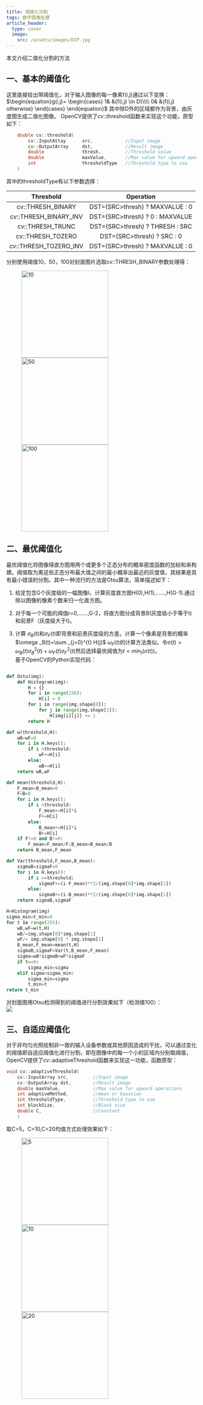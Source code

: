 ```yaml
---
title: 阈值化分割
tags: 数字图像处理
article_header:
  type: cover
  image:
    src: /assets/images/DIP.jpg
---
```

本文介绍二值化分割的方法  

<!--more-->

## 一、基本的阈值化

这里直接给出带阈值化，对于输入图像的每一像素f(i,j)通过以下变换：
$\begin{equation}g(i,j)=
\begin{cases}
1& &{f(i,j) \in D}\\\\  
0& &{f(i,j) otherwise}
\end{cases}
\end{equation}$
其中除D外的区域都作为背景，由灰度图生成二值化图像。 
OpenCV提供了cv::threshold函数来实现这个功能，原型如下：  

```c++
	double cv::threshold(
		cv::InputAttay		src,			//Input image
		cv::OutputArray		dst,			//Result image
		double				thresh,			//Threshold value
		double 				maxValue,		//Max value for upward operation
		int 				thresholdType	//Threshold type to use
	)
```
其中的thresholdType有以下参数选择：

|       Threshold       |            Operation            |
| :-------------------: | :-----------------------------: |
|   cv::THRESH_BINARY   | DST=(SRC>thresh) ? MAXVALUE : 0 |
| cv::THRESH_BINARY_INV | DST=(SRC>thresh) ? 0 : MAXVALUE |
|   cv::THRESH_TRUNC    | DST=(SRC>thresh) ? THRESH : SRC |
|   cv::THRESH_TOZERO   |   DST=(SRC>thresh) ? SRC : 0    |
| cv::THRESH_TOZERO_INV | DST=(SRC>thresh) ? MAXVALUE : 0 |



分别使用阈值10，50，100对封面图片选取cv::THRESH_BINARY参数处理得：  
<figure class="Img">
	<img src="/assets/images/Threshold/Simple10.jpg" title='10' width='230'/>
	<img src="/assets/images/Threshold/Simple50.jpg" title='50' width='230'/>
	<img src="/assets/images/Threshold/Simple100.jpg" title='100' width='230'/>
</figure>    

## 二、最优阈值化

最优阈值化将图像得直方图用两个或更多个正态分布的概率密度函数的加权和来构建。阈值取为离这些正态分布最大值之间的最小概率出最近的灰度值，其结果是具有最小错误的分割。其中一种流行的方法是Otsu算法，简单描述如下：  
1. 给定包含G个灰度级的一幅图像I，计算灰度直方图H(0),H(1),……,H(G-1).通过除以图像的像素个数来归一化直方图。  

2. 对于每一个可能的阈值r=0,……,G-2，将直方图分成背景B(灰度级小于等于t)和前景F（灰度级大于t)。   

3. 计算 $\sigma _B (t)$和$\sigma _F (t)$即背景和前景灰度级的方差。计算一个像素是背景的概率$\omega _B(t)=\sum _{j=0}^{t} H(j)$ $\omega _F (t)$的计算方法类似。令$\sigma (t)=\omega _B (t) \sigma _B ^2 (t) + \omega _F (t) \sigma _F ^2 (t)$然后选择最优阈值为$t=min _t (\sigma (t))$。  
    基于OpenCV的Python实现代码：  

  ```python

  def Ostu(img):
      def Histogram(img):
          H = {}
          for i in range(256):
              H[i] = 0
          for i in range(img.shape[0]):
              for j in range(img.shape[1]):
                  H[img[i][j]] += 1
          return H
  
  def w(threshold,H):
      wB=wF=0
      for i in H.keys():
          if i >threshold:
              wF+=H[i]
          else:
              wB+=H[i]
      return wB,wF
  
  def mean(threshold,H):
      F_mean=B_mean=0
      F=B=0
      for i in H.keys():
          if i >threshold:
              F_mean+=H[i]*i
              F+=H[i]
          else:
              B_mean+=H[i]*i
              B+=H[i]
      if F!=0 and B!=0:
          F_mean=F_mean/F;B_mean=B_mean/B
      return B_mean,F_mean
  
  def Var(threshold,F_mean,B_mean):
      sigmaB=sigmaF=0
      for i in H.keys():
          if i >=threshold:
              sigmaF+=(i-F_mean)**2/(img.shape[0]*img.shape[1])
          else:
              sigmaB+=(i-B_mean)**2/(img.shape[0]*img.shape[1])
      return sigmaB,sigmaF
  
  H=Histogram(img)
  sigma_min=t_min=0
  for t in range(255):
      wB,wF=w(t,H)
      wB/=img.shape[0]*img.shape[1]
      wF/= img.shape[0] * img.shape[1]
      B_mean,F_mean=mean(t,H)
      sigmaB,sigmaF=Var(t,B_mean,F_mean)
      sigma=wB*sigmaB+wF*sigmaF
      if t==0:
          sigma_min=sigma
      elif sigma<sigma_min:
          sigma_min=sigma
          t_min=t
  return t_min
  ```
  对封面图用Otsu检测得到的阈值进行分割效果如下（检测值100）：  
  ![](/assets/images/Threshold/Otsu.jpg)

## 三、自适应阈值化

对于非均匀光照绘制非一致的输入设备参数或其他原因造成的干扰，可以通过变化的阈值即自适应阈值化进行分割，即在图像中的每一个小的区域内分别取阈值，OpenCV提供了cv::adaptiveThreshold函数来实现这一功能，函数原型：  

```c++
void cv::adaptiveThreshold(
	cv::InputArray src,			//Input image
	cv::OutputArray dst,		//Result image
	double maxValue,			//Max value for upward operations
	int adaptiveMethod,			//mean or Gaussian
	int thresholdType,			//Threshold type to use
	int blockSize,				//Block size
	double C,					//Constant
	)		
```

取C=5，C=10,C=20均值方式处理效果如下：   

<figure class="Img">
	<img src="/assets/images/Threshold/adaptive_threshold_5.jpg" title='5' width='230'/>
	<img src="/assets/images/Threshold/adaptive_threshold_10.jpg" title='10' width='230'/>
	<img src="/assets/images/Threshold/adaptive_threshold_20.jpg" title='20' width='230'/>
</figure>
